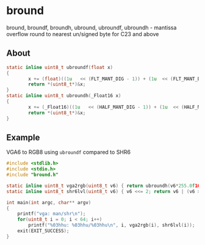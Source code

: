 # bround
bround, broundf, broundh, ubround, ubroundf, ubroundh - mantissa overflow round to nearest un/signed byte for C23 and above

## About

```c
static inline uint8_t ubroundf(float x)
{
        x += (float)((1u   << (FLT_MANT_DIG - 1)) + (1u  << (FLT_MANT_DIG - 2)));
        return *(uint8_t*)&x;
}
static inline uint8_t ubroundh(_Float16 x)
{
        x += (_Float16)((1u   << (HALF_MANT_DIG - 1)) + (1u  << (HALF_MANT_DIG - 2)));
        return *(uint8_t*)&x;
}
```
## Example

VGA6 to RGB8 using `ubroundf` compared to SHR6

```c
#include <stdlib.h>
#include <stdio.h>
#include "bround.h"

static inline uint8_t vga2rgb(uint8_t v6) { return ubroundh(v6*255.0f16/63.0f16); }
static inline uint8_t shr6lvl(uint8_t v6) { v6 <<= 2; return v6 | (v6 >> 6);  }

int main(int argc, char** argv)
{
	printf("vga: man/shr\n");
	for(uint8_t i = 0; i < 64; i++)
		printf("%03hhu: %03hhu/%03hhu\n", i, vga2rgb(i), shr6lvl(i));
	exit(EXIT_SUCCESS);
}
```

